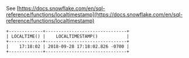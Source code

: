 See [https://docs.snowflake.com/en/sql-reference/functions/localtimestamp](https://docs.snowflake.com/en/sql-reference/functions/localtimestamp)
```
+-------------+-------------------------------+
| LOCALTIME() |    LOCALTIMESTAMP()           |
+-------------+-------------------------------+
|    17:18:02 | 2018-09-28 17:18:02.826 -0700 |
+-------------+-------------------------------+
```
